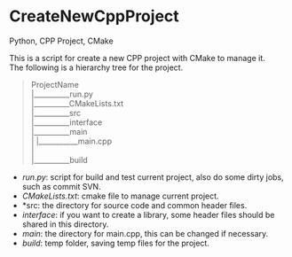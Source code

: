 CreateNewCppProject
===================

Python, CPP Project, CMake

This is a script for create a new CPP project with CMake to manage it.  
The following is a hierarchy tree for the project.  

> ProjectName  
        |__________run.py  
        |__________CMakeLists.txt  
        |__________src  
        |__________interface  
        |__________main  
        |            |___________main.cpp  
        |  
        |__________build  

- *run.py*:  script for build and test current project, also do some dirty jobs, such as commit SVN.  
- *CMakeLists.txt*: cmake file to manage current project.  
- *src: the directory for source code and common header files.  
- *interface*: if you want to create a library, some header files should be shared in this directory.  
- *main*: the directory for main.cpp, this can be changed if necessary.  
- *build*: temp folder, saving temp files for the project.  




